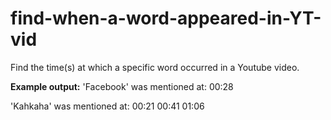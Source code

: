 # find-when-a-word-appeared-in-YT-vid
Find the time(s) at which a specific word occurred in a Youtube video.

**Example output:**
'Facebook' was mentioned at:
00:28

'Kahkaha' was mentioned at:
00:21
00:41
01:06
